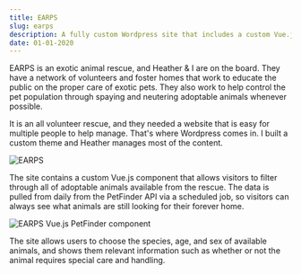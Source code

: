 ```yaml
---
title: EARPS
slug: earps
description: A fully custom Wordpress site that includes a custom Vue.js component to view adoptable animals.
date: 01-01-2020
---
```

EARPS is an exotic animal rescue, and Heather &amp; I are on the board. They have a network of volunteers and foster homes that work to educate the public on the proper care of exotic pets. They also work to help control the pet population through spaying and neutering adoptable animals whenever possible.

It is an all volunteer rescue, and they needed a website that is easy for multiple people to help manage. That's where Wordpress comes in. I built a custom theme and Heather manages most of the content.

![EARPS](/assets/earps.webp)

The site contains a custom Vue.js component that allows visitors to filter through all of adoptable animals available from the rescue. The data is pulled from daily from the PetFinder API via a scheduled job, so visitors can always see what animals are still looking for their forever home.

![EARPS Vue.js PetFinder component](/assets/earps-petfinder.webp)

The site allows users to choose the species, age, and sex of available animals, and shows them relevant information such as whether or not the animal requires special care and handling.
